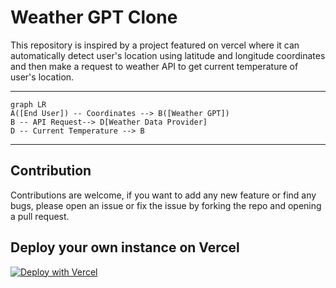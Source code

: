 # Weather GPT Clone
This repository is inspired by a project featured on vercel where it can automatically detect user's location using latitude and longitude coordinates and then make a request to weather API to get current temperature of user's location.

--- 
```mermaid
graph LR
A([End User]) -- Coordinates --> B([Weather GPT])
B -- API Request--> D[Weather Data Provider]
D -- Current Temperature --> B
```
---

## Contribution
Contributions are welcome, if you want to add any new feature or find any bugs, please open an issue or fix the issue by forking the repo and opening a pull request.

## Deploy your own instance on Vercel
[![Deploy with Vercel](https://vercel.com/button)](https://vercel.com/new/clone?repository-url=https%3A%2F%2Fgithub.com%2FAnuragd275%2Fweather)
